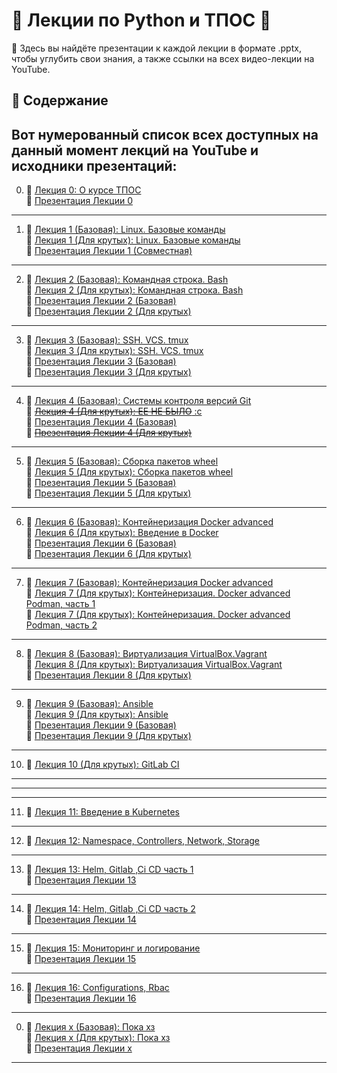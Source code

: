 # 🐍 Лекции по Python и ТПОС 🐍

📘 Здесь вы найдёте презентации к каждой лекции в формате .pptx, чтобы углубить свои знания, а также ссылки на всех видео-лекции на YouTube.

## 📌 Содержание

Вот нумерованный список всех доступных на данный момент лекций на YouTube и исходники презентаций:
--
0. 🎥 [Лекция 0: О курсе ТПОС](https://www.youtube.com/watch?v=dL50xPayshs) <br>
   📄 [Презентация Лекции 0](/0-lesson.AboutTheCourse/00_intro.pptx)
---
1. 🎥 [Лекция 1 (Базовая): Linux. Базовые команды](https://youtu.be/1Em9ouHzccg) <br>
   🎥 [Лекция 1 (Для крутых): Linux. Базовые команды](https://youtu.be/T3hFcBamnBw) <br>
   📄 [Презентация Лекции 1 (Совместная)](/1-lesson.Linux.BasicCommands/01adv_linux_intro.pptx)
---
2. 🎥 [Лекция 2 (Базовая): Командная строка. Bash](https://www.youtube.com/watch?v=C3QmYVf20ZU) <br>
   🎥 [Лекция 2 (Для крутых): Командная строка. Bash](https://www.youtube.com/watch?v=LY_3gneHPEM) <br>
   📄 [Презентация Лекции 2 (Базовая)](/2-lesson.CommandLine.Bash/02.base_bash.pptx) <br>
   📄 [Презентация Лекции 2 (Для крутых)](2-lesson.CommandLine.Bash/02.adv_bash.pptx) <br>
--- 
3. 🎥 [Лекция 3 (Базовая): SSH. VCS. tmux](https://youtu.be/xgqdBBTnu2Y ) <br>
   🎥 [Лекция 3 (Для крутых): SSH. VCS. tmux]( https://youtu.be/kavt51_nNoo) <br>
   📄 [Презентация Лекции 3 (Базовая)](/3-lesson.VersionControlSystems.Git01/03.base_ssh_tmux.pptx) <br>
   📄 [Презентация Лекции 3 (Для крутых)](/3-lesson.VersionControlSystems.Git01/03.adv_ssh_tmux_git.pptx) <br> 
---  
4. 🎥 [Лекция 4 (Базовая): Системы контроля версий Git](https://youtu.be/VTrhFaMMKtg) <br>
   🎥 [~~Лекция 4 (Для крутых): ЕЕ НЕ БЫЛО~~ :с ](https://www.youtube.com/watch?v=dQw4w9WgXcQ) <br>
   📄 [Презентация Лекции 4 (Базовая)](/4-lesson(base).VersionControlSystems.Git01/04.base_git.pptx) <br>
   📄 [~~Презентация Лекции 4 (Для крутых)~~](https://www.youtube.com/watch?v=dQw4w9WgXcQ) <br>
---
5. 🎥 [Лекция 5 (Базовая): Сборка пакетов wheel](https://youtu.be/6j8QfoeD3I0 ) <br>
   🎥 [Лекция 5 (Для крутых): Сборка пакетов wheel]( https://youtu.be/1SmVCUxNwSc) <br>
   📄 [Презентация Лекции 5 (Базовая)](https://www.youtube.com/watch?v=dQw4w9WgXcQ) <br>
   📄 [Презентация Лекции 5 (Для крутых)](/https://www.youtube.com/watch?v=dQw4w9WgXcQ) <br> 
--- 
6. 🎥 [Лекция 6 (Базовая): Контейнеризация Docker advanced](https://youtu.be/8uICMH7o8oE) <br>
   🎥 [Лекция 6 (Для крутых): Введение в Docker](https://youtu.be/hWmBR2Az7CI) <br>
   📄 [Презентация Лекции 6 (Базовая)](/6-lesson(base).Containerization.Docker/06.adv_intro_to_docker.pptx) <br>
   📄 [Презентация Лекции 6 (Для крутых)](/6-lesson(cool).Containerization.DockerAdvanced.Podman/05.adv_intro_to_docker.pptx) <br> 
--- 
7. 🎥 [Лекция 7 (Базовая): Контейнеризация Docker advanced](https://youtu.be/9adMgAIA0No) <br>
   🎥 [Лекция 7 (Для крутых): Контейнеризация. Docker advanced  Podman, часть 1](https://youtu.be/o4fNZUwAfH4) <br>
   🎥 [Лекция 7 (Для крутых): Контейнеризация. Docker advanced  Podman, часть 2](https://youtu.be/AhR0pmhnbLc) <br>
--- 
8. 🎥 [Лекция 8 (Базовая): Виртуализация VirtualBox.Vagrant](https://youtu.be/EjFDE4-xUBY) <br>
   🎥 [Лекция 8 (Для крутых): Виртуализация VirtualBox.Vagrant](https://youtu.be/yBkcBpfB1MQ)<br>
   📄 [Презентация Лекции 8 (Для крутых)](/8-lesson(cool).Virtualization.VirtualBox.Vagrant/07.adv_vagrant.pptx) <br> 
--- 
9. 🎥 [Лекция 9 (Базовая): Ansible](https://youtu.be/c76RDvZYs4Q) <br>
   🎥 [Лекция 9 (Для крутых): Ansible](https://youtu.be/2GiD4NRgBpY) <br>
   📄 [Презентация Лекции 9 (Базовая)](/9-lesson(base).Ansible/08_ansible_base.pptx) <br>
   📄 [Презентация Лекции 9 (Для крутых)](/9-lesson(cool).Ansible/08_ansible.pptx) <br> 
 --- 
10. 
     🎥 [Лекция 10 (Для крутых):  GitLab CI](https://youtu.be/q0vuppuWX74) <br>
--- 
---
---
11. 
     🎥 [Лекция 11: Введение в Kubernetes](https://youtu.be/mrdsqani5dM) <br>
--- 
12. 
     🎥 [Лекция 12: Namespace, Controllers, Network, Storage](https://youtu.be/58MFEJiHY1E) <br>
--- 
13. 
     🎥 [Лекция 13: Helm, Gitlab ,Ci CD часть 1](https://youtu.be/wUkPqTvfglw) <br>
     📄 [Презентация Лекции 13 ](/13-lesson.Helm,%20Gitlab%20,Ci%20CD/Лекция3.Kubernetes.Helm,Gitlab,Ci_CD.pdf) <br> 
--- 
14. 
     🎥 [Лекция 14: Helm, Gitlab ,Ci CD часть 2](https://youtu.be/hD-EE0rZ__8) <br>
     📄 [Презентация Лекции 14 ](/13-lesson.Helm,%20Gitlab%20,Ci%20CD/Лекция3.Kubernetes.Helm,Gitlab,Ci_CD.pdf) <br> 
--- 
15. 
     🎥 [Лекция 15: Мониторинг и логирование](https://youtu.be/ppQk1x7uqcc) <br>
     📄 [Презентация Лекции 15 ](/15-lesson.Monitoring/Лекция_4_Мониторинг_и_логирование.pdf) <br> 
--- 
16. 
     🎥 [Лекция 16: Configurations, Rbac](https://youtu.be/qg7XydhQZZY) <br>
     📄 [Презентация Лекции 16 ](/16-lesson.Configurations,Rbac/Лекция5.Security.pdf) <br> 
--- 

0. 🎥 [Лекция х (Базовая): Пока хз](https://www.youtube.com/watch?v=dQw4w9WgXcQ ) <br>
   🎥 [Лекция х (Для крутых): Пока хз]( https://www.youtube.com/watch?v=dQw4w9WgXcQ) <br>
   📄 [Презентация Лекции х](https://www.youtube.com/watch?v=dQw4w9WgXcQ)

---




<!-- http://wiki.atp-fivt.org/index.php/ТПОС_2023 -->